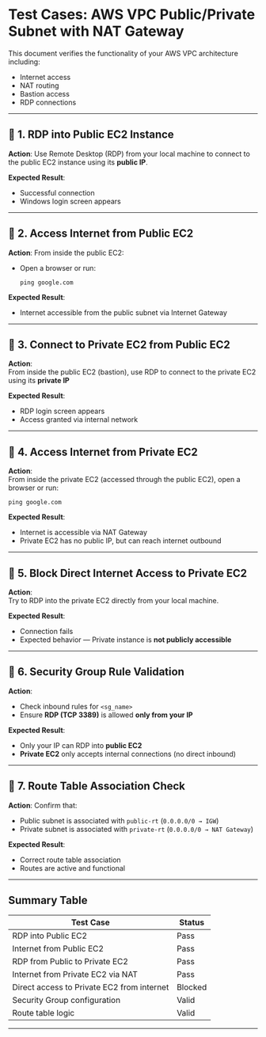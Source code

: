 # Test Cases: AWS VPC Public/Private Subnet with NAT Gateway

This document verifies the functionality of your AWS VPC architecture including:
- Internet access
- NAT routing
- Bastion access
- RDP connections

---

## 🔹 1. RDP into Public EC2 Instance

**Action**: Use Remote Desktop (RDP) from your local machine to connect to the public EC2 instance using its **public IP**.

**Expected Result**:  
- Successful connection  
- Windows login screen appears

---

## 🔹 2. Access Internet from Public EC2

**Action**: From inside the public EC2:
- Open a browser or run:
  ```
  ping google.com
  ```
**Expected Result**:
- Internet accessible from the public subnet via Internet Gateway

---
## 🔹 3. Connect to Private EC2 from Public EC2

**Action**:  
From inside the public EC2 (bastion), use RDP to connect to the private EC2 using its **private IP**

**Expected Result**:
- RDP login screen appears  
- Access granted via internal network

---

## 🔹 4. Access Internet from Private EC2

**Action**:  
From inside the private EC2 (accessed through the public EC2), open a browser or run:
```
ping google.com
```
**Expected Result**:
- Internet is accessible via NAT Gateway
- Private EC2 has no public IP, but can reach internet outbound

---

## 🔹 5. Block Direct Internet Access to Private EC2

**Action**:  
Try to RDP into the private EC2 directly from your local machine.

**Expected Result**:  
- Connection fails  
- Expected behavior — Private instance is **not publicly accessible**

---

## 🔹 6. Security Group Rule Validation

**Action**:  
- Check inbound rules for `<sg_name>`  
- Ensure **RDP (TCP 3389)** is allowed **only from your IP**

**Expected Result**:  
- Only your IP can RDP into **public EC2**  
- **Private EC2** only accepts internal connections (no direct inbound)

---

## 🔹 7. Route Table Association Check

**Action**: Confirm that:  
- Public subnet is associated with `public-rt` (`0.0.0.0/0 → IGW`)  
- Private subnet is associated with `private-rt` (`0.0.0.0/0 → NAT Gateway`)

**Expected Result**:  
- Correct route table association  
- Routes are active and functional

---

## Summary Table

| Test Case                                     | Status     |
|----------------------------------------------|------------|
| RDP into Public EC2                           | Pass    |
| Internet from Public EC2                      | Pass    |
| RDP from Public to Private EC2                | Pass    |
| Internet from Private EC2 via NAT             | Pass    |
| Direct access to Private EC2 from internet    | Blocked |
| Security Group configuration                  | Valid   |
| Route table logic                             | Valid   |
---